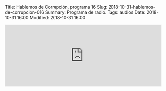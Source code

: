 Title: Hablemos de Corrupción, programa 16
Slug: 2018-10-31-hablemos-de-corrupcion-016
Summary: Programa de radio.
Tags: audios
Date: 2018-10-31 16:00
Modified: 2018-10-31 16:00


<iframe id='audio_35803854' frameborder='0' allowfullscreen='' scrolling='no' height='200' style='border:1px solid #EEE; box-sizing:border-box; width:100%;' src="https://mx.ivoox.com/es/player_ej_35803854_4_1.html?c1=ff6600"></iframe>

